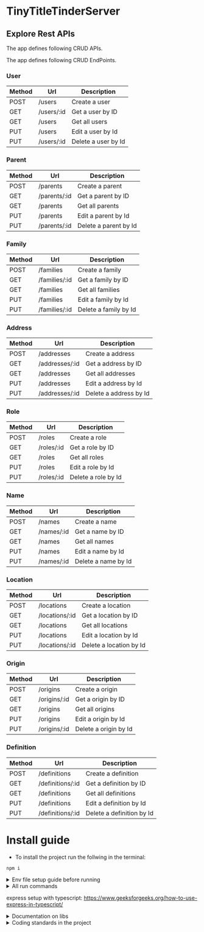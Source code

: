 # TinyTitleTinderServer

## Explore Rest APIs

The app defines following CRUD APIs.

<summary>The app defines following CRUD EndPoints.</summary>

### User
| Method | Url                   | Description             | 
|--------|-----------------------|-------------------------|
| POST   | /users                | Create a user           |
| GET    | /users/:id            | Get a user by ID        |
| GET    | /users                | Get all users           |
| PUT    | /users                | Edit a user by Id       |
| PUT    | /users/:id            | Delete a user by Id     |

### Parent
| Method | Url                   | Description             | 
|--------|-----------------------|-------------------------|
| POST   | /parents              | Create a parent         | 
| GET    | /parents/:id          | Get a parent by ID      | 
| GET    | /parents              | Get all parents         |  
| PUT    | /parents              | Edit a parent by Id     | 
| PUT    | /parents/:id          | Delete a parent by Id   | 

### Family
| Method | Url                   | Description             | 
|--------|-----------------------|-------------------------|
| POST   | /families             | Create a family         | 
| GET    | /families/:id         | Get a family by ID      | 
| GET    | /families             | Get all families        |  
| PUT    | /families             | Edit a family by Id     | 
| PUT    | /families/:id         | Delete a family by Id   | 

### Address
| Method | Url                   | Description             | 
|--------|-----------------------|-------------------------|
| POST   | /addresses            | Create a address        | 
| GET    | /addresses/:id        | Get a address by ID     | 
| GET    | /addresses            | Get all addresses       |  
| PUT    | /addresses            | Edit a address by Id    | 
| PUT    | /addresses/:id        | Delete a address by Id  |

### Role
| Method | Url                   | Description             | 
|--------|-----------------------|-------------------------|
| POST   | /roles                | Create a role           | 
| GET    | /roles/:id            | Get a role by ID        | 
| GET    | /roles                | Get all roles           |  
| PUT    | /roles                | Edit a role by Id       | 
| PUT    | /roles/:id            | Delete a role by Id     |

### Name
| Method | Url                   | Description             | 
|--------|-----------------------|-------------------------|
| POST   | /names                | Create a name           | 
| GET    | /names/:id            | Get a name by ID        | 
| GET    | /names                | Get all names           |  
| PUT    | /names                | Edit a name by Id       | 
| PUT    | /names/:id            | Delete a name by Id     |

### Location
| Method | Url                   | Description             | 
|--------|-----------------------|-------------------------|
| POST   | /locations            | Create a location       | 
| GET    | /locations/:id        | Get a location by ID    | 
| GET    | /locations            | Get all locations       |  
| PUT    | /locations            | Edit a location by Id   | 
| PUT    | /locations/:id        | Delete a location by Id |

### Origin
| Method | Url                   | Description             | 
|--------|-----------------------|-------------------------|
| POST   | /origins              | Create a origin         | 
| GET    | /origins/:id          | Get a origin by ID      | 
| GET    | /origins              | Get all origins         |  
| PUT    | /origins              | Edit a origin by Id     | 
| PUT    | /origins/:id          | Delete a origin by Id   |

### Definition
| Method | Url                   | Description             | 
|--------|-----------------------|-------------------------|
| POST   | /definitions             | Create a definition        | 
| GET    | /definitions/:id         | Get a definition by ID     | 
| GET    | /definitions             | Get all definitions        |  
| PUT    | /definitions             | Edit a definition by Id    | 
| PUT    | /definitions/:id         | Delete a definition by Id  |

# Install guide
- To install the project run the follwing in the terminal: 
```
npm i
```

<details>
<summary>Env file setup guide before running</summary>
- Make an .env file in root with the following variables<br>
Copy and paste the env file below:
  
```
# Mysql DB
DB_MYSQL_HOST=
DB_MYSQL_PORT=3306
DB_MYSQL_USERNAME=
DB_MYSQL_PASSWORD=
DB_MYSQL_DATABASE=

# Mongo DB
DB_MONGO_DATABASE=
DB_MONGO_URL=

# Server port
PORT=3000

# JWT
JWT_SECRET=

SYNCHRONIZE=false
```

- Information about the content in this env file.
- Mysql db = the mysql connection informations needed.
- Mongo db = the mongo connection informations needed.
  - url example for localhost: mongodb://localhost:27017/?authMechanism=DEFAULT
  - url example for production: mongodb+srv://<username>:<password>@<database>.mongodb.net/
- JWT = a secret that can be anything, need this for generation of JWT.
- SYNCHRONIZE = true or false. Default value is false if the value is not set.
  - SYNCHRONIZE is creating the data structure in the database from typeorm base entities.

</details>

<details>
<summary>All run commands</summary>

- Run as dev: 
```
npm run dev
```

- Run in production (only on production server): 
```
npm run start
```

# Eslint commands
- Run eslint to auto cleanup code: 
```
npm run format
```

- Run eslint to check code standard is valid: 
```
npm run lint
```

# Test command
- Run to run test with jest: 
```
npm run test
```

</details>

express setup with typescript: 
https://www.geeksforgeeks.org/how-to-use-express-in-typescript/

<details>
<summary>Documentation on libs</summary>
- Axios        =   https://www.npmjs.com/package/axios<br>
- Dotenv       =   https://www.npmjs.com/package/dotenv<br>
- Express      =   https://www.npmjs.com/package/express<br>
- Nodemon      =   https://www.npmjs.com/package/nodemon<br>
- Ts-node      =   https://www.npmjs.com/package/ts-node<br>
- Typescript   =   https://www.npmjs.com/package/typescript<br>
- Eslint       =   https://www.npmjs.com/package/eslint<br>
- Moment       =   https://momentjs.com/docs/<br>
- Bcrypt       =   https://github.com/kelektiv/node.bcrypt.js<br>
- Cors         =   https://www.npmjs.com/package/cors<br>
- JsonWebToken =   https://github.com/auth0/node-jsonwebtoken<br>
- Typeorm      =   https://typeorm.io/<br>
- Validator    =   https://www.npmjs.com/package/validator<br>
</details>


<details>
<summary>Coding standards in the project</summary>
- ....coming soon....
</details>
